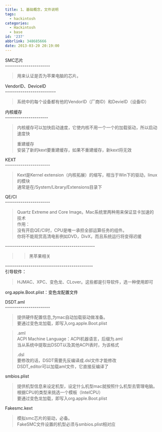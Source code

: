 ```yaml
---
title: 1、基础概念，文件说明
tags:
  - hackintosh
categories:
  - Hackintosh
  - base
id: '237'
abbrlink: 348685666
date: 2013-03-20 20:19:00
---
```


  
SMC芯片  
\-----------------------  

> 用来认证是否为苹果电脑的芯片。  

  
VendorID、DeviceID  
\--------------------------  

> 系统中的每个设备都有他的VendorID（厂商ID）和DevieID（设备ID）  

  
内核缓存  
\----------------------  

> 内核缓存可以加快启动速度，它使内核不用一个一个的加载驱动，所以启动速度快  
>   
> 重建缓存  
> 安装了新的kext要重建缓存，如果不重建缓存，新kext将无效  

  
KEXT  
\-----------------------  

> Kext是Kernel extension（内核拓展）的缩写，相当于Win下的驱动，linux的模块  
> 通常是在/System/Library/Extensions目录下  

  
QE/CI  
\-----------------------  

> Quartz Extreme and Core Image。Mac系统里两种用来保证显卡加速的技术  
> 作用：  
> 没有开启QE/CI时，CPU是唯一承担全部运算任务的组件。  
> 你将不能观赏高清电影例如DVD，DivX，而且系统运行将变得迟缓

>   
>   
>   

\----------------------------------------------  

> > 黑苹果相关  

\---------------------------------------------  
引导软件：  

> HJMAC、XPC、变色龙、CLover。这些都是引导软件，选一种使用即可  
>   

org.apple.Boot.plist：变色龙配置文件  
  
DSDT.aml  
\-----------------------  

> 提供硬件配置信息,为mac自动加载驱动做准备。  
> 要通过变色龙加载，即写入org.apple.Boot.plist  

  

> .aml  
> ACPI Machine Language：ACPI机器语言，后缀为.aml  
> 当从系统中提取出DSDT以及其他ACPI表时，为该格式  
>   
> .dsl  
> 要修改的话，DSDT需要先反编译成.dsl文件才能修改  
> DSDT\_editor可以加载aml文件，它直接反编译了  
>   

smbios.plist  

> 提供机型信息来设定机型，设定什么机型mac就按照什么机型去管理电脑。  
> 根据CPU的类型来挑选一个模板（IntelCPU）  
> 要通过变色龙加载，即写入org.apple.Boot.plist

>   

Fakesmc.kext  

> 模拟smc芯片的驱动，必备。  
> FakeSMC文件设置的机型必须与smbios.plist相对应  
>
